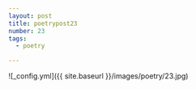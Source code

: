 ```yaml
---
layout: post
title: poetrypost23
number: 23
tags:
  - poetry

---
```




![_config.yml]({{ site.baseurl }}/images/poetry/23.jpg)

